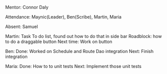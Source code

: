 Mentor: Connor Daly

Attendance: Maynic(Leader), Ben(Scribe), Martin, Maria

Absent: Samuel

Martin:
  Task To do list, found out how to do that in side bar
  Roadblock: how to do a draggable button
  Next time: Work on button
  
Ben:
  Done: Worked on Schedule and Route Dao integration
  Next: Finish integration
  
Maria:
  Done: How to to unit tests
  Next: Implement those unit tests
